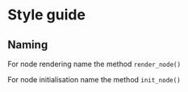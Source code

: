 # Style guide

## Naming
For node rendering name the method `render_node()`

For node initialisation name the method `init_node()`